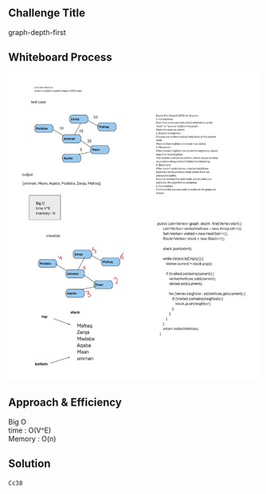 
## Challenge Title
graph-depth-first

## Whiteboard Process
<!-- Embedded whiteboard image -->
![Cc38](Cc38.png)
## Approach & Efficiency
<!-- What approach did you take? Why? What is the Big O space/time for this approach? -->
Big O  
time : O(V^E)   
Memory : O(n)    
## Solution
`Cc38`